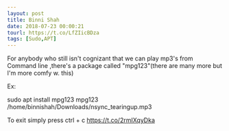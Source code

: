 ```yaml
---
layout: post
title: Binni Shah
date: 2018-07-23 00:00:21
tourl: https://t.co/LfZIicBDza
tags: [Sudo,APT]
---
```

For anybody who still isn't cognizant that we can play mp3's from Command line ,there's a package called "mpg123"(there are many more but I'm more comfy w. this)

Ex: 

sudo apt install mpg123
mpg123  /home/binnishah/Downloads/nsync_tearingup.mp3

To exit simply press ctrl + c https://t.co/2rmIXqyDka